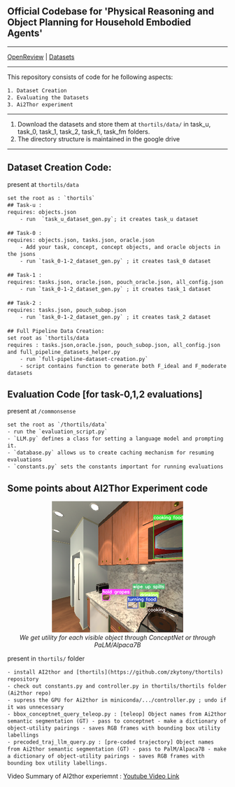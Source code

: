 ## Official Codebase for 'Physical Reasoning and Object Planning for Household Embodied Agents' 
-------------------------------
[OpenReview](https://openreview.net/forum?id=xYkdmEGhIM) | [Datasets](https://github.com/Ayush8120/COAT)

-------------------------------
This repository consists of code for he following aspects:
    
    1. Dataset Creation
    2. Evaluating the Datasets
    3. Ai2Thor experiment

-------------------------------

1. Download the datasets and store them at `thortils/data/` in task_u, task_0, task_1, task_2, task_fi, task_fm folders. 
2. The directory structure is maintained in the google drive

-------------------------------

## Dataset Creation Code:

present at `thortils/data`

    set the root as : `thortils`
    ## Task-u :
    requires: objects.json
        - run  `task_u_dataset_gen.py`; it creates task_u dataset

    ## Task-0 : 
    requires: objects.json, tasks.json, oracle.json
        - Add your task, concept, concept objects, and oracle objects in the jsons
        - run `task_0-1-2_dataset_gen.py` ; it creates task_0 dataset

    ## Task-1 : 
    requires: tasks.json, oracle.json, pouch_oracle.json, all_config.json 
        - run `task_0-1-2_dataset_gen.py` ; it creates task_1 dataset 

    ## Task-2 : 
    requires: tasks.json, pouch_subop.json
        - run `task_0-1-2_dataset_gen.py` ; it creates task_2 dataset 
    
    ## Full Pipeline Data Creation:
    set root as `thortils/data
    requires : tasks.json,oracle.json, pouch_subop.json, all_config.json and full_pipeline_datasets_helper.py
        - run `full-pipeline-dataset-creation.py`
        - script contains function to generate both F_ideal and F_moderate datasets


## Evaluation Code [for task-0,1,2 evaluations]

present at `/commonsense`

    set the root as `/thortils/data`
    - run the `evaluation_script.py`
    - `LLM.py` defines a class for setting a language model and prompting it.
    - `database.py` allows us to create caching mechanism for resuming evaluations 
    - `constants.py` sets the constants important for running evaluations
    

##  Some points about AI2Thor Experiment code

<p align="center">
<img src="https://github.com/AYush8120/COAT-code/blob/main/utility-bbox.png" alt="Example Output from AI2Thor Experiment">
<br>
<em>We get utility for each visible object through ConceptNet or through PaLM/Alpaca7B</em>
</p>

present in `thortils/` folder
    
    - install AI2thor and [thortils](https://github.com/zkytony/thortils) repository
    - check out constants.py and controller.py in thortils/thortils folder (Ai2thor repo)
    - supress the GPU for Ai2thor in miniconda/.../controller.py ; undo if it was unnecessary
    - bbox_conceptnet_query_teleop.py : [teleop] Object names from Ai2thor semantic segmentation (GT) - pass to conceptnet - make a dictionary of object-utility pairings - saves RGB frames with bounding box utility labellings
    - precoded_traj_llm_query.py : [pre-coded trajectory] Object names from Ai2thor semantic segmentation (GT) - pass to PalM/Alpaca7B - make a dictionary of object-utility pairings - saves RGB frames with bounding box utility labellings.

Video Summary of AI2thor experiemnt : [Youtube Video Link](https://youtu.be/P6JwobOAl5o)
